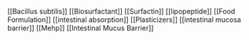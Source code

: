 [[Bacillus subtilis]]
[[Biosurfactant]]
[[Surfactin]]
[[lipopeptide]]
[[Food Formulation]]
[[intestinal absorption]]
[[Plasticizers]]
[[intestinal mucosa barrier]]
[[Mehp]]
[[Intestinal Mucus Barrier]]

